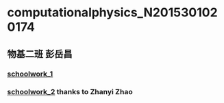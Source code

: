 # computationalphysics_N2015301020174
## 物基二班 彭岳昌
### [schoolwork_1](https://github.com/pycll/computationalphysics_N2015301020174/blob/master/schoolwork_1.py)
### [schoolwork_2](https://github.com/pycll/computationalphysics_N2015301020174/blob/master/schoolwork_2.py) thanks to Zhanyi Zhao
